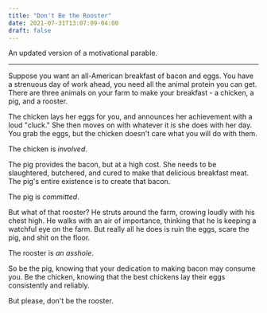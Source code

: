 ```yaml
---
title: "Don't Be the Rooster"
date: 2021-07-31T13:07:09-04:00
draft: false
---
```


An updated version of a motivational parable.

----
<!--more-->

Suppose you want an all-American breakfast of bacon and eggs.
You have a strenuous day of work ahead, you need all the animal protein you can get.
There are three animals on your farm to make your breakfast - a chicken, a pig, and a rooster.

The chicken lays her eggs for you, and announces her achievement with a loud "cluck."
She then moves on with whatever it is she does with her day.
You grab the eggs, but the chicken doesn't care what you will do with them.

The chicken is _involved_.

The pig provides the bacon, but at a high cost.
She needs to be slaughtered, butchered, and cured to make that delicious breakfast meat.
The pig's entire existence is to create that bacon.

The pig is _committed_.

But what of that rooster?
He struts around the farm, crowing loudly with his chest high.
He walks with an air of importance, thinking that he is keeping a watchful eye on the farm.
But really all he does is ruin the eggs, scare the pig, and shit on the floor.

The rooster is _an asshole_.

So be the pig, knowing that your dedication to making bacon may consume you.
Be the chicken, knowing that the best chickens lay their eggs consistently and reliably.

But please, don't be the rooster.
